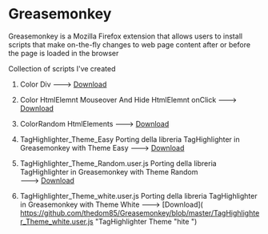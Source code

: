 # Greasemonkey 

Greasemonkey is a Mozilla Firefox extension that allows users to install scripts that make on-the-fly changes to web page content after or before the page is loaded in the browser

Collection of scripts I've created

1. Color Div     --->  [Download](https://github.com/thedom85/Greasemonkey/blob/master/ColorRandom_HtmlDiv.js "Color Div") 

2. Color HtmlElemnt Mouseover And Hide HtmlElemnt onClick 
  --->  [Download](https://github.com/thedom85/Greasemonkey/blob/master/Color_HtmlElemnt_MouseoverAndHide_HtmlElemnt_onClick.js "Color HtmlElemnt MouseoverAndHide HtmlElemnt onClick") 

3. ColorRandom HtmlElements   ---> [Download]( https://github.com/thedom85/Greasemonkey/blob/master/ColorRandom_HtmlDiv.js  "Color HtmlDiv ") 

4.  TagHighlighter_Theme_Easy  Porting della libreria  TagHighlighter in Greasemonkey with Theme Easy   ---> [Download]( https://github.com/thedom85/Greasemonkey/blob/master/TagHighlighter_Theme_Easy.user.js "TagHighlighter Theme Easy ") 

5.  TagHighlighter_Theme_Random.user.js 	  Porting della libreria  TagHighlighter in Greasemonkey with Theme Random  
   ---> [Download]( https://github.com/thedom85/Greasemonkey/blob/master/TagHighlighter_Theme_Random.user.js  "TagHighlighter Theme Random ") 

6.  TagHighlighter_Theme_white.user.js 	  Porting della libreria  TagHighlighter in Greasemonkey with Theme White
---> [Download]( https://github.com/thedom85/Greasemonkey/blob/master/TagHighlighter_Theme_white.user.js  "TagHighlighter Theme "hite ") 
